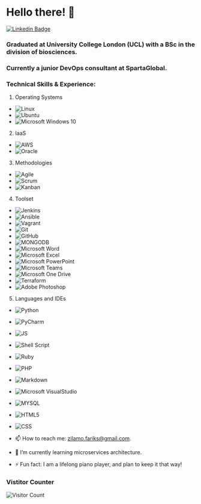 # Hello there! 👋

[![Linkedin Badge](https://img.shields.io/badge/-LinkedIn-blue?style=flat&logo=LinkedIn&logoColor=white)](https://www.linkedin.com/in/zilamo-farik-8b39a4230/)

### Graduated at University College London (UCL) with a BSc in the division of biosciences.
### Currently a junior DevOps consultant at SpartaGlobal.

### **Technical Skills & Experience:**

1. Operating Systems
  - ![Linux](https://img.shields.io/badge/-Linux-FCC624?style=flat&logo=Linux&logoColor=black)
  - ![Ubuntu](https://img.shields.io/badge/-Ubuntu-E95420?style=flat&logo=Ubuntu&logoColor=white)
  - ![Microsoft Windows 10](https://img.shields.io/badge/-Microsoft%20Windows-6264A7?style=flat&logo=Microsoft%20Windows&logoColor=microsoft-windows)

2. IaaS
  - ![AWS](https://img.shields.io/badge/-Amazon%20AWS-232F3E?style=flat&logo=Amazon%20AWS&logoColor=White)
  - ![Oracle](https://img.shields.io/badge/Oracle-F80000?style=for-the-badge&logo=oracle&logoColor=white)

3. Methodologies
  - ![Agile](https://img.shields.io/badge/-Agile-2496ED?style=flat&logo=Agile&logoColor=white)
  - ![Scrum](https://img.shields.io/badge/-Scrum-2496ED?style=flat&logo=Scrum&logoColor=white)
  - ![Kanban](https://img.shields.io/badge/-Kanban-blue)

4. Toolset
  - ![Jenkins](https://img.shields.io/badge/jenkins-%232C5263.svg?style=for-the-badge&logo=jenkins&logoColor=white)
  - ![Ansible](https://img.shields.io/badge/ansible-%231A1918.svg?style=for-the-badge&logo=ansible&logoColor=white)
  - ![Vagrant](https://img.shields.io/badge/vagrant-%231563FF.svg?style=for-the-badge&logo=vagrant&logoColor=white)
  - ![Git](https://img.shields.io/badge/git-%23F05033.svg?style=for-the-badge&logo=git&logoColor=white)
  - ![GitHub](https://img.shields.io/badge/github-%23121011.svg?style=for-the-badge&logo=github&logoColor=white)
  - ![MONGODB](https://img.shields.io/badge/-MONGODB-4479A1?style=flat&logo=MONGODB&logoColor=white)
  - ![Microsoft Word](https://img.shields.io/badge/-Microsoft%20Word-164ead?style=flat&logo=microsoft%20word)
  - ![Microsoft Excel](https://img.shields.io/badge/-Microsoft%20Excel-026f39?style=flat&logo=microsoft%20excel)
  - ![Microsoft PowerPoint](https://img.shields.io/badge/-Microsoft%20PowerPoint-b9361a?style=flat&logo=microsoft%20powerpoint)
  - ![Microsoft Teams](https://img.shields.io/badge/-Microsoft%20Teams-6264A7?style=flat&logo=Microsoft%20Teams&logoColor=white)
  - ![Microsoft One Drive](https://img.shields.io/badge/-Microsoft%20OneDrive-0078D4?style=flat&logo=Microsoft%20OneDrive&logoColor=white)
  - ![Terraform](https://img.shields.io/badge/terraform-%235835CC.svg?style=for-the-badge&logo=terraform&logoColor=white)
  - ![Adobe Photoshop](https://img.shields.io/badge/-Adobe%20Photoshop-blue)

5. Languages and IDEs
  - ![Python](https://img.shields.io/badge/-Python-3776AB?style=flat&logo=python&logoColor=yellow)
  - ![PyCharm](https://img.shields.io/badge/pycharm-143?style=for-the-badge&logo=pycharm&logoColor=black&color=black&labelColor=green)
  - ![JS](https://img.shields.io/badge/-JavaScript-black?style=flat&logo=javascript&logoColor=eed718)
  - ![Shell Script](https://img.shields.io/badge/shell_script-%23121011.svg?style=for-the-badge&logo=gnu-bash&logoColor=white)
  - ![Ruby](https://img.shields.io/badge/ruby-%23CC342D.svg?style=for-the-badge&logo=ruby&logoColor=white)
  - ![PHP](https://img.shields.io/badge/php-%23777BB4.svg?style=for-the-badge&logo=php&logoColor=white)
  - ![Markdown](https://img.shields.io/badge/markdown-%23000000.svg?style=for-the-badge&logo=markdown&logoColor=white)
  - ![Microsoft VisualStudio](https://img.shields.io/badge/-Visual%20Studio-5C2D91?style=flat&logo=Visual%20Studio&logoColor=white)
  - ![MYSQL](https://img.shields.io/badge/-MySQL-4479A1?style=flat&logo=MySQL&logoColor=white)
  - ![HTML5](https://img.shields.io/badge/-HTML5-E34F26?style=flat&logo=html5&logoColor=white)
  - ![CSS](https://img.shields.io/badge/-CSS3-1572B6?style=flat&logo=css3&logoColor=white)
 



- 📫 How to reach me: zilamo.fariks@gmail.com.
- 🌱 I’m currently learning microservices architecture.
- ⚡ Fun fact: I am a lifelong piano player, and plan to keep it that way!

### Vistitor Counter
![Visitor Count](https://profile-counter.glitch.me/armaanjasim/count.svg)


<!--
**zilfar/zilfar** is a ✨ _special_ ✨ repository because its `README.md` (this file) appears on your GitHub profile.

Here are some ideas to get you started:

- 🔭 I’m currently working on ...
- 🌱 I’m currently learning ...
- 👯 I’m looking to collaborate on ...
- 🤔 I’m looking for help with ...
- 💬 Ask me about ...
- 📫 How to reach me: ...
- 😄 Pronouns: ...
- ⚡ Fun fact: ...
-->
